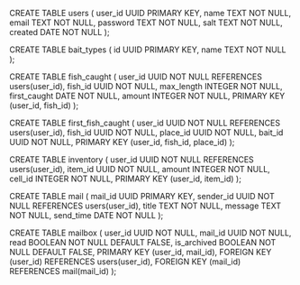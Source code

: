 CREATE TABLE users (
    user_id UUID PRIMARY KEY,
    name TEXT NOT NULL,
    email TEXT NOT NULL,
    password TEXT NOT NULL,
    salt TEXT NOT NULL,
    created DATE NOT NULL
);

CREATE TABLE bait_types (
    id UUID PRIMARY KEY,
    name TEXT NOT NULL
);

CREATE TABLE fish_caught (
    user_id UUID NOT NULL REFERENCES users(user_id),
    fish_id UUID NOT NULL,
    max_length INTEGER NOT NULL,
    first_caught DATE NOT NULL,
    amount INTEGER NOT NULL,
    PRIMARY KEY (user_id, fish_id)
);

CREATE TABLE first_fish_caught (
    user_id UUID NOT NULL REFERENCES users(user_id),
    fish_id UUID NOT NULL,
    place_id UUID NOT NULL,
    bait_id UUID NOT NULL,
    PRIMARY KEY (user_id, fish_id, place_id)
);

CREATE TABLE inventory (
    user_id UUID NOT NULL REFERENCES users(user_id),
    item_id UUID NOT NULL,
    amount INTEGER NOT NULL,
    cell_id INTEGER NOT NULL,
    PRIMARY KEY (user_id, item_id)
);

CREATE TABLE mail (
    mail_id UUID PRIMARY KEY,
    sender_id UUID NOT NULL REFERENCES users(user_id),
    title TEXT NOT NULL,
    message TEXT NOT NULL,
    send_time DATE NOT NULL
);

CREATE TABLE mailbox (
    user_id UUID NOT NULL,
    mail_id UUID NOT NULL,
    read BOOLEAN NOT NULL DEFAULT FALSE,
    is_archived BOOLEAN NOT NULL DEFAULT FALSE,
    PRIMARY KEY (user_id, mail_id),
    FOREIGN KEY (user_id) REFERENCES users(user_id),
    FOREIGN KEY (mail_id) REFERENCES mail(mail_id)
);

